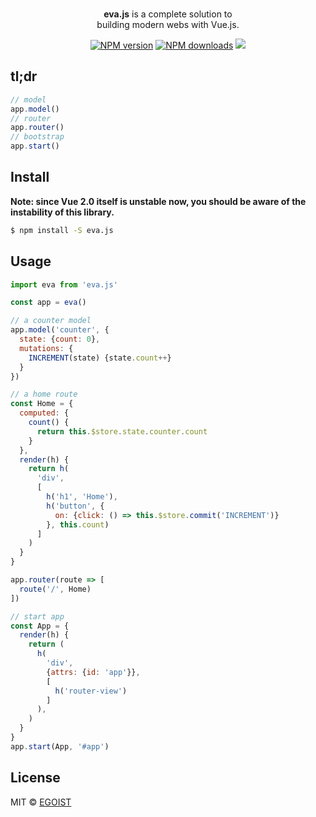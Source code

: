 <p align="center">
  <br><strong>eva.js</strong> is a complete solution to <br>building modern webs with Vue.js.
</p>

<p align="center">
  <a href="https://npmjs.com/package/eva.js"><img src="https://img.shields.io/npm/v/eva.js.svg?style=flat-square" alt="NPM version"></a>
  <a href="https://npmjs.com/package/eva.js"><img src="https://img.shields.io/npm/dm/eva.js.svg?style=flat-square" alt="NPM downloads"></a>
  <img src="https://img.shields.io/badge/stability-experimental-yellow.svg?style=flat-square">
</p>

## tl;dr

```js
// model
app.model()
// router
app.router()
// bootstrap
app.start()
```

## Install

**Note: since Vue 2.0 itself is unstable now, you should be aware of the instability of this library.**

```bash
$ npm install -S eva.js
```

## Usage

```js
import eva from 'eva.js'

const app = eva()

// a counter model
app.model('counter', {
  state: {count: 0},
  mutations: {
    INCREMENT(state) {state.count++}
  }
})

// a home route
const Home = {
  computed: {
    count() {
      return this.$store.state.counter.count
    }
  },
  render(h) {
    return h(
      'div',
      [
        h('h1', 'Home'),
        h('button', {
          on: {click: () => this.$store.commit('INCREMENT')}
        }, this.count)
      ]
    )
  }
}

app.router(route => [
  route('/', Home)
])

// start app
const App = {
  render(h) {
    return (
      h(
        'div',
        {attrs: {id: 'app'}},
        [
          h('router-view')
        ]
      ),
    )
  }
}
app.start(App, '#app')
```

## License

MIT &copy; [EGOIST](https://github.com/egoist)
